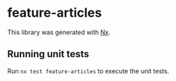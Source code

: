 # feature-articles

This library was generated with [Nx](https://nx.dev).

## Running unit tests

Run `nx test feature-articles` to execute the unit tests.
